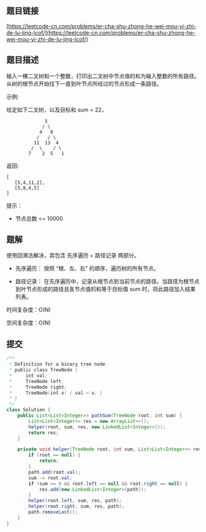 ## 题目链接

[https://leetcode-cn.com/problems/er-cha-shu-zhong-he-wei-mou-yi-zhi-de-lu-jing-lcof/](https://leetcode-cn.com/problems/er-cha-shu-zhong-he-wei-mou-yi-zhi-de-lu-jing-lcof/)

## 题目描述

输入一棵二叉树和一个整数，打印出二叉树中节点值的和为输入整数的所有路径。从树的根节点开始往下一直到叶节点所经过的节点形成一条路径。

示例:

给定如下二叉树，以及目标和 sum = 22，

```
              5
             / \
            4   8
           /   / \
          11  13  4
         /  \    / \
        7    2  5   1
```

返回:

```
[
   [5,4,11,2],
   [5,8,4,5]
]
```

提示：

- 节点总数 <= 10000

## 题解

使用回溯法解决，其包含 先序遍历 + 路径记录 两部分。

- 先序遍历： 按照 “根、左、右” 的顺序，遍历树的所有节点。

- 路径记录： 在先序遍历中，记录从根节点到当前节点的路径。当路径为根节点到叶节点形成的路径且各节点值的和等于目标值 sum 时，将此路径加入结果列表。

时间复杂度：O(N)

空间复杂度：O(N)

## 提交

```java
/**
 * Definition for a binary tree node.
 * public class TreeNode {
 *     int val;
 *     TreeNode left;
 *     TreeNode right;
 *     TreeNode(int x) { val = x; }
 * }
 */
class Solution {
    public List<List<Integer>> pathSum(TreeNode root, int sum) {
        List<List<Integer>> res = new ArrayList<>();
        helper(root, sum, res, new LinkedList<Integer>());
        return res;
    }

    private void helper(TreeNode root, int sum, List<List<Integer>> res, LinkedList<Integer> path) {
        if (root == null) {
            return;
        }
        path.add(root.val);
        sum -= root.val;
        if (sum == 0 && root.left == null && root.right == null) {
            res.add(new LinkedList<Integer>(path));
        }
        helper(root.left, sum, res, path);
        helper(root.right, sum, res, path);
        path.removeLast();
    }
}
```